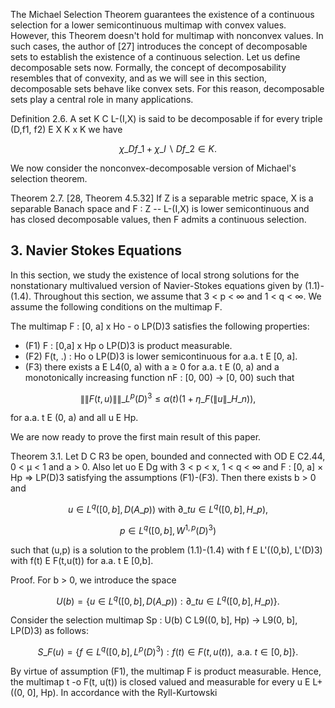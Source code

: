The Michael Selection Theorem guarantees the existence of a continuous selection for a lower semicontinuous multimap with convex values. However, this Theorem doesn't hold for multimap with nonconvex values. In such cases, the author of [27] introduces the concept of decomposable sets to establish the existence of a continuous selection. Let us define decomposable sets now. Formally, the concept of decomposability resembles that of convexity, and as we will see in this section, decomposable sets behave like convex sets. For this reason, decomposable sets play a central role in many applications.

Definition 2.6. A set K C L-(I,X) is said to be decomposable if for every triple (D,f1, f2) E X K x K we have

$$
\chi\_D f\_1 + \chi\_{I \backslash D} f\_2 \in K. \tag{2.12}
$$

We now consider the nonconvex-decomposable version of Michael's selection theorem.

Theorem 2.7. [28, Theorem 4.5.32] If Z is a separable metric space, X is a separable Banach space and F : Z -- L-(I,X) is lower semicontinuous and has closed decomposable values, then F admits a continuous selection.

## 3. Navier Stokes Equations

In this section, we study the existence of local strong solutions for the nonstationary multivalued version of Navier-Stokes equations given by (1.1)-(1.4). Throughout this section, we assume that 3 < p < ∞ and 1 < q < ∞. We assume the following conditions on the multimap F.

The multimap F : [0, a] x Ho - o LP(D)3 satisfies the following properties:

- (F1) F : [0,a] x Hp o LP(D)3 is product measurable.
- (F2) F(t, .) : Ho o LP(D)3 is lower semicontinuous for a.a. t E [0, a].
- (F3) there exists a E L4(0, a) with a ≥ 0 for a.a. t E (0, a) and a monotonically increasing function nF : [0, 00) -> [0, 00) such that

$$\|\|F(t,u)\|\|\_{L^p(D)^3} \le \alpha(t)(1+\eta\_F(\|u\|\_{H\_n})),\tag{3.1}$$

for a.a. t E (0, a) and all u E Hp.

We are now ready to prove the first main result of this paper.

Theorem 3.1. Let D C R3 be open, bounded and connected with OD E C2.44, 0 < μ < 1 and a > 0. Also let uo E Dg with 3 < p < x, 1 < q < ∞ and F : [0, a] × Hp => LP(D)3 satisfying the assumptions (F1)-(F3). Then there exists b > 0 and

$$u \in L^q([0, b], D(A\_p)) \text{ with } \partial\_t u \in L^q([0, b], H\_p), \tag{3.2}$$

$$p \in L^q([0, b], W^{1, p}(D)^3) \tag{3.3}$$

such that (u,p) is a solution to the problem (1.1)-(1.4) with f E L'((0,b), L'(D)3) with f(t) E F(t,u(t)) for a.a. t E [0,b].

Proof. For b > 0, we introduce the space

$$U(b) = \{ u \in L^q([0, b], D(A\_p)) : \partial\_t u \in L^q([0, b], H\_p) \}. \tag{3.4}$$

Consider the selection multimap Sp : U(b) C L9((0, b], Hp) -> L9(0, b], LP(D)3) as follows:

$$S\_F(u) = \{ f \in L^q([0, b], L^p(D)^3) : f(t) \in F(t, u(t)), \text{ a.a. } t \in [0, b] \}. \tag{3.5}$$

By virtue of assumption (F1), the multimap F is product measurable. Hence, the multimap t -o F(t, u(t)) is closed valued and measurable for every u E L+((0, 0], Hp). In accordance with the Ryll-Kurtowski